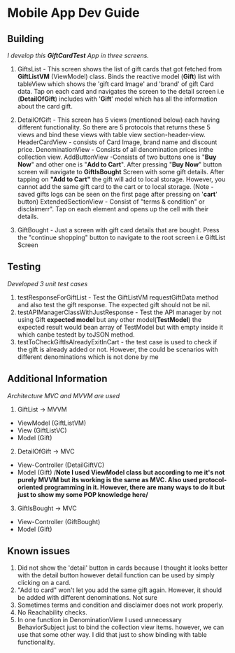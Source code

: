 # Mobile App Dev Guide

## Building


*I develop this **GiftCardTest** App in three screens.*

1. GiftsList - This screen shows the list of gift cards that got fetched from **GiftListVM** (ViewModel) class. Binds the reactive model (**Gift**) list with tableView which shows the 'gift card Image' and 'brand' of gift Card data. Tap on each card and navigates the screen to the detail screen i.e (**DetailOfGift**) includes with '**Gift**' model which has all the information about the card gift.


2. DetailOfGift - This screen has 5 views (mentioned below) each having different functionality. So there are 5 protocols that returns these 5 views and bind these views with table view section-header-view. 
    HeaderCardView - consists of Card Image, brand name and discount price.
    DenominationView - Consists of all denomination prices inthe  collection view.
    AddButtonView -Consists of two buttons one is "**Buy Now**" and other one is "**Add to Cart**". After pressing "**Buy Now**" button screen will navigate to **GiftIsBought** Screen with some gift details. After tapping on **"Add to Cart"** the gift will add to local storage. However, you cannot add the same gift card to the cart or to local storage. (Note - saved gifts logs can be seen on the first page after pressing on '**cart**' button) 
    ExtendedSectionView - Consist of "terms & condition" or disclaimerr". Tap on each element and  opens up the cell with their details.

3. GiftBought - Just a screen with gift card details that are bought. Press the "continue shopping" button to navigate to the root screen i.e GiftList Screen



## Testing

*Developed 3 unit test cases*
1. testResponseForGiftList - Test the GiftListVM requestGiftData method and also test the gift response. The expected gift should not be nil.
2. testAPIManagerClassWithJustResponse - Test the API manager by not using Gift **expected model** but any other model(**TestModel**)
  the expected result would bean  array of TestModel but with empty inside it which canbe testedt by toJSON method.
3. testToCheckGiftIsAlreadyExitInCart - the test case is used to check if the gift is already added or not. However, the could be scenarios with different denominations which is not done by me

## Additional Information

*Architecture MVC and MVVM are used*
1. GiftList -> MVVM
  - ViewModel (GiftListVM)
  - View (GiftListVC)
  - Model (Gift)

2. DetailOfGift -> MVC
  - View-Controller (DetailGiftVC)
  - Model (Gift)
/**Note I used ViewModel class but according to me it's not purely MVVM but its working is the same as MVC. Also used protocol-oriented programming in it. However, there are many ways to do it but just to show my some POP knowledge here/**
3. GiftIsBought -> MVC
  - View-Controller (GiftBought)
  - Model (Gift)


## Known issues
1. Did not show the 'detail' button in cards because I thought it looks better with the detail button however detail function can be used by simply clicking on a card.
2. "Add to card" won't let you add the same gift again. However, it should be added with different denominations. Not sure
3. Sometimes terms and condition and disclaimer does not work properly.
4. No Reachability checks.
5. In one function in DenominationView I used unnecessary BehaviorSubject just to bind the collection view items. however, we can use that some other way. I did that just to show binding with table functionality.
